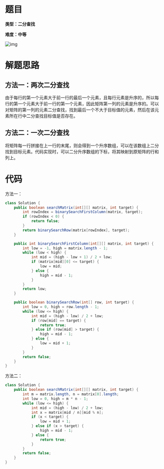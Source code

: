# 题目

**类型：二分查找**

**难度：中等**

![img](https://gitee.com/janeroad/iamge-cloud/raw/master/NoteImage/1631807361378-afe5d759-c2a1-467f-8c7b-b3360be16139.png)

# 解题思路

## 方法一：两次二分查找

由于每行的第一个元素大于前一行的最后一个元素，且每行元素是升序的，所以每行的第一个元素大于前一行的第一个元素，因此矩阵第一列的元素是升序的。可以对矩阵的第一列的元素二分查找，找到最后一个不大于目标值的元素，然后在该元素所在行中二分查找目标值是否存在。



## 方法二：一次二分查找

将矩阵每一行拼接在上一行的末尾，则会得到一个升序数组，可以在该数组上二分找到目标元素。代码实现时，可以二分升序数组的下标，将其映射到原矩阵的行和列上。

# 代码

方法一：



```java
class Solution {
    public boolean searchMatrix(int[][] matrix, int target) {
        int rowIndex = binarySearchFirstColumn(matrix, target);
        if (rowIndex < 0) {
            return false;
        }
        return binarySearchRow(matrix[rowIndex], target);
    }

    public int binarySearchFirstColumn(int[][] matrix, int target) {
        int low = -1, high = matrix.length - 1;
        while (low < high) {
            int mid = (high - low + 1) / 2 + low;
            if (matrix[mid][0] <= target) {
                low = mid;
            } else {
                high = mid - 1;
            }
        }
        return low;
    }

    public boolean binarySearchRow(int[] row, int target) {
        int low = 0, high = row.length - 1;
        while (low <= high) {
            int mid = (high - low) / 2 + low;
            if (row[mid] == target) {
                return true;
            } else if (row[mid] > target) {
                high = mid - 1;
            } else {
                low = mid + 1;
            }
        }
        return false;
    }
}
```



方法二：

```java
class Solution {
    public boolean searchMatrix(int[][] matrix, int target) {
        int m = matrix.length, n = matrix[0].length;
        int low = 0, high = m * n - 1;
        while (low <= high) {
            int mid = (high - low) / 2 + low;
            int x = matrix[mid / n][mid % n];
            if (x < target) {
                low = mid + 1;
            } else if (x > target) {
                high = mid - 1;
            } else {
                return true;
            }
        }
        return false;
    }
}
```